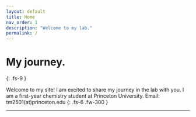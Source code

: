 ```yaml
---
layout: default
title: Home
nav_order: 1
description: "Welcome to my lab."
permalink: /
---
```


# My journey.
{: .fs-9 }

Welcome to my site! I am excited to share my journey in the lab with you. I am a first-year chemistry student at Princeton University.
Email: tm2501(at)princeton.edu
{: .fs-6 .fw-300 }

---
